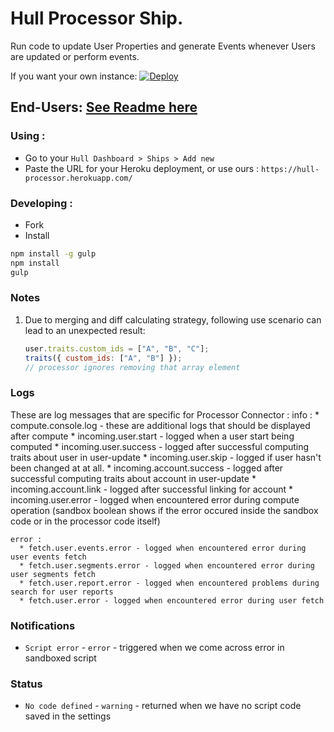
# Hull Processor Ship.

Run code to update User Properties and generate Events whenever Users are updated or perform events.

If you want your own instance: [![Deploy](https://www.herokucdn.com/deploy/button.png)](https://heroku.com/deploy?template=https://github.com/hull-ships/hull-processor)

End-Users: [See Readme here](https://dashboard.hullapp.io/readme?url=https://hull-processor.herokuapp.com)
---

### Using :

- Go to your `Hull Dashboard > Ships > Add new`
- Paste the URL for your Heroku deployment, or use ours : `https://hull-processor.herokuapp.com/`

### Developing :

- Fork
- Install

```sh
npm install -g gulp
npm install
gulp
```

### Notes

1. Due to merging and diff calculating strategy, following use scenario can lead to an unexpected result:
    ```js
    user.traits.custom_ids = ["A", "B", "C"];
    traits({ custom_ids: ["A", "B"] });
    // processor ignores removing that array element
    ```

### Logs

  These are log messages that are specific for Processor Connector :
    info :
      * compute.console.log - these are additional logs that should be displayed after compute
      * incoming.user.start - logged when a user start being computed
      * incoming.user.success - logged after successful computing traits about user in user-update
      * incoming.user.skip - logged if user hasn't been changed at at all.
      * incoming.account.success - logged after successful computing traits about account in user-update
      * incoming.account.link - logged after successful linking for account
      * incoming.user.error - logged when encountered error during compute operation (sandbox boolean shows if the error occured inside the sandbox code or in the processor code itself)

    error :
      * fetch.user.events.error - logged when encountered error during user events fetch
      * fetch.user.segments.error - logged when encountered error during user segments fetch
      * fetch.user.report.error - logged when encountered problems during search for user reports
      * fetch.user.error - logged when encountered error during user fetch

### Notifications

  * `Script error` - `error` - triggered when we come across error in sandboxed script

### Status

  * `No code defined` - `warning` - returned when we have no script code saved in the settings
